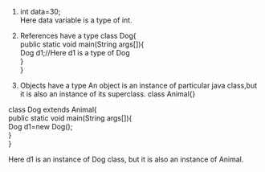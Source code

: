 1) int data=30;  
Here data variable is a type of int.

2) References have a type
class Dog{  
 public static void main(String args[]){  
  Dog d1;//Here d1 is a type of Dog  
 }  
}  

3) Objects have a type
An object is an instance of particular java class,but it is also an instance of its superclass.
class Animal{}  
  
class Dog extends Animal{  
 public static void main(String args[]){  
  Dog d1=new Dog();  
 }  
}  

Here d1 is an instance of Dog class, but it is also an instance of Animal.
